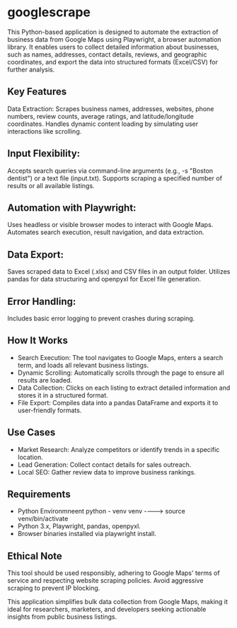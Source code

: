 # googlescrape
This Python-based application is designed to automate the extraction of business data from Google Maps using Playwright, a browser automation library.
It enables users to collect detailed information about businesses, such as names, addresses, contact details, reviews, and geographic coordinates, and export the data into structured formats (Excel/CSV) for further analysis.

## Key Features

Data Extraction:
Scrapes business names, addresses, websites, phone numbers, review counts, average ratings, and latitude/longitude coordinates.
Handles dynamic content loading by simulating user interactions like scrolling.

## Input Flexibility:

Accepts search queries via command-line arguments (e.g., -s "Boston dentist") or a text file (input.txt).
Supports scraping a specified number of results or all available listings.

## Automation with Playwright:

Uses headless or visible browser modes to interact with Google Maps.
Automates search execution, result navigation, and data extraction.

## Data Export:

Saves scraped data to Excel (.xlsx) and CSV files in an output folder.
Utilizes pandas for data structuring and openpyxl for Excel file generation.

## Error Handling:

Includes basic error logging to prevent crashes during scraping.

## How It Works
* Search Execution: The tool navigates to Google Maps, enters a search term, and loads all relevant business listings.
* Dynamic Scrolling: Automatically scrolls through the page to ensure all results are loaded.
* Data Collection: Clicks on each listing to extract detailed information and stores it in a structured format.
* File Export: Compiles data into a pandas DataFrame and exports it to user-friendly formats.

## Use Cases
* Market Research: Analyze competitors or identify trends in a specific location.
* Lead Generation: Collect contact details for sales outreach.
* Local SEO: Gather review data to improve business rankings.

## Requirements
* Python Environmneent  python - venv venv ----> source venv/bin/activate
* Python 3.x, Playwright, pandas, openpyxl.
* Browser binaries installed via playwright install.

## Ethical Note
This tool should be used responsibly, adhering to Google Maps' terms of service and respecting website scraping policies. Avoid aggressive scraping to prevent IP blocking.

This application simplifies bulk data collection from Google Maps, making it ideal for researchers, marketers, and developers seeking actionable insights from public business listings.



